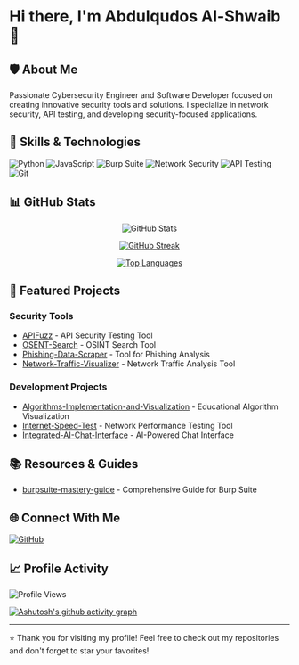 # Hi there, I'm Abdulqudos Al-Shwaib 👋

## 🛡️ About Me
Passionate Cybersecurity Engineer and Software Developer focused on creating innovative security tools and solutions. I specialize in network security, API testing, and developing security-focused applications.

## 🔧 Skills & Technologies
![Python](https://img.shields.io/badge/-Python-3776AB?style=flat-square&logo=Python&logoColor=white)
![JavaScript](https://img.shields.io/badge/-JavaScript-F7DF1E?style=flat-square&logo=javascript&logoColor=black)
![Burp Suite](https://img.shields.io/badge/-Burp%20Suite-FF6633?style=flat-square&logo=burp-suite&logoColor=white)
![Network Security](https://img.shields.io/badge/-Network%20Security-000000?style=flat-square&logo=cisco&logoColor=white)
![API Testing](https://img.shields.io/badge/-API%20Testing-009688?style=flat-square&logo=postman&logoColor=white)
![Git](https://img.shields.io/badge/-Git-F05032?style=flat-square&logo=git&logoColor=white)

## 📊 GitHub Stats

<div align="center">
  
<!-- GitHub Stats Card with animations and icons -->
![GitHub Stats](https://github-readme-stats.vercel.app/api?username=Al-shwaib&show_icons=true&theme=tokyonight&hide_border=true&include_all_commits=true&count_private=true)

<!-- GitHub Streak Stats -->
[![GitHub Streak](https://github-readme-streak-stats.herokuapp.com/?user=Al-shwaib&theme=tokyonight&hide_border=true)](https://github.com/Al-shwaib)

<!-- Most Used Languages - Donut Chart -->
[![Top Languages](https://github-readme-stats.vercel.app/api/top-langs/?username=Al-shwaib&layout=donut&theme=tokyonight&hide_border=true&langs_count=8)](https://github.com/Al-shwaib)

</div>

## 🚀 Featured Projects

### Security Tools
- [APIFuzz](https://github.com/Al-shwaib/APIFuzz) - API Security Testing Tool
- [OSENT-Search](https://github.com/Al-shwaib/OSENT-Search) - OSINT Search Tool
- [Phishing-Data-Scraper](https://github.com/Al-shwaib/Phishing-Data-Scraper) - Tool for Phishing Analysis
- [Network-Traffic-Visualizer](https://github.com/Al-shwaib/Network-Traffic-Visualizer) - Network Traffic Analysis Tool

### Development Projects
- [Algorithms-Implementation-and-Visualization](https://github.com/Al-shwaib/Algorithms-Implementation-and-Visualization-Project) - Educational Algorithm Visualization
- [Internet-Speed-Test](https://github.com/Al-shwaib/Internet-Speed-Test) - Network Performance Testing Tool
- [Integrated-AI-Chat-Interface](https://github.com/Al-shwaib/Integrated-AI-Chat-Interface) - AI-Powered Chat Interface

## 📚 Resources & Guides
- [burpsuite-mastery-guide](https://github.com/Al-shwaib/burpsuite-mastery-guide) - Comprehensive Guide for Burp Suite

## 🌐 Connect With Me
[![GitHub](https://img.shields.io/badge/-GitHub-181717?style=flat-square&logo=github&logoColor=white)](https://github.com/Al-shwaib)

## 📈 Profile Activity
<!-- Profile Views Counter -->
![Profile Views](https://komarev.com/ghpvc/?username=Al-shwaib&color=blue&style=flat-square)

<!-- Activity Graph -->
[![Ashutosh's github activity graph](https://github-readme-activity-graph.vercel.app/graph?username=Al-shwaib&theme=tokyo-night&hide_border=true)](https://github.com/Al-shwaib)

---
⭐ Thank you for visiting my profile! Feel free to check out my repositories and don't forget to star your favorites!
